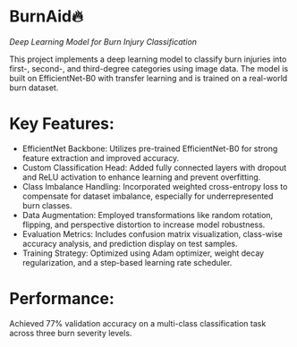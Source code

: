 # BurnAid🔥

<p><em>Deep Learning Model for Burn Injury Classification</em>

This project implements a deep learning model to classify burn injuries into first-, second-, and third-degree categories using image data. The model is built on EfficientNet-B0 with transfer learning and is trained on a real-world burn dataset.

# Key Features:
- EfficientNet Backbone: Utilizes pre-trained EfficientNet-B0 for strong feature extraction and improved accuracy.
- Custom Classification Head: Added fully connected layers with dropout and ReLU activation to enhance learning and prevent overfitting.
- Class Imbalance Handling: Incorporated weighted cross-entropy loss to compensate for dataset imbalance, especially for underrepresented burn classes.
- Data Augmentation: Employed transformations like random rotation, flipping, and perspective distortion to increase model robustness.
- Evaluation Metrics: Includes confusion matrix visualization, class-wise accuracy analysis, and prediction display on test samples.
- Training Strategy: Optimized using Adam optimizer, weight decay regularization, and a step-based learning rate scheduler.

# Performance:
Achieved 77% validation accuracy on a multi-class classification task across three burn severity levels.
